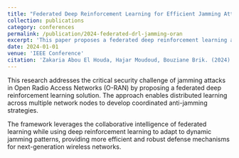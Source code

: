 ```yaml
---
title: "Federated Deep Reinforcement Learning for Efficient Jamming Attack Mitigation in O-RAN"
collection: publications
category: conferences
permalink: /publication/2024-federated-drl-jamming-oran
excerpt: 'This paper proposes a federated deep reinforcement learning approach for mitigating jamming attacks in Open Radio Access Networks with improved efficiency and coordination.'
date: 2024-01-01
venue: 'IEEE Conference'
citation: 'Zakaria Abou El Houda, Hajar Moudoud, Bouziane Brik. (2024). &quot;Federated Deep Reinforcement Learning for Efficient Jamming Attack Mitigation in O-RAN.&quot; <i>IEEE Conference</i>.'
---
```


This research addresses the critical security challenge of jamming attacks in Open Radio Access Networks (O-RAN) by proposing a federated deep reinforcement learning solution. The approach enables distributed learning across multiple network nodes to develop coordinated anti-jamming strategies.

The framework leverages the collaborative intelligence of federated learning while using deep reinforcement learning to adapt to dynamic jamming patterns, providing more efficient and robust defense mechanisms for next-generation wireless networks.
